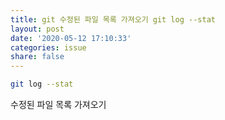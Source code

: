 ```yaml
---
title: git 수정된 파일 목록 가져오기 git log --stat
layout: post
date: '2020-05-12 17:10:33'
categories: issue
share: false
---
```


```bash
git log --stat
```

수정된 파일 목록 가져오기